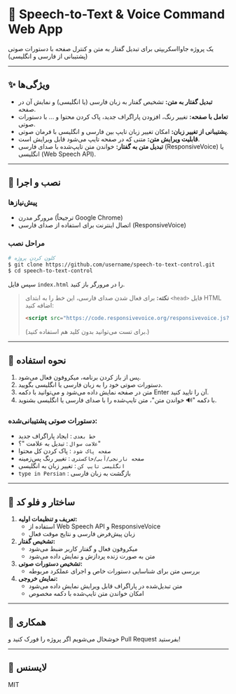 # 🎤 Speech-to-Text & Voice Command Web App

یک پروژه جاوااسکریپتی برای تبدیل گفتار به متن و کنترل صفحه با دستورات صوتی (پشتیبانی از فارسی و انگلیسی)

---

## ✨ ویژگی‌ها

- **تبدیل گفتار به متن:** تشخیص گفتار به زبان فارسی (یا انگلیسی) و نمایش آن در صفحه.
- **تعامل با صفحه:** تغییر رنگ، افزودن پاراگراف جدید، پاک کردن محتوا و ... با دستورات صوتی.
- **پشتیبانی از تغییر زبان:** امکان تغییر زبان تایپ بین فارسی و انگلیسی با فرمان صوتی.
- **قابلیت ویرایش متن:** متنی که در صفحه تایپ می‌شود قابل ویرایش است.
- **تبدیل متن به گفتار:** خواندن متن تایپ‌شده با صدای فارسی (ResponsiveVoice) یا انگلیسی (Web Speech API).

---

## 🚀 نصب و اجرا

### پیش‌نیازها
- مرورگر مدرن (ترجیحاً Google Chrome)
- اتصال اینترنت برای استفاده از صدای فارسی (ResponsiveVoice)

### مراحل نصب

```bash
# کلون کردن پروژه
$ git clone https://github.com/username/speech-to-text-control.git
$ cd speech-to-text-control
```

سپس فایل `index.html` را در مرورگر باز کنید.

> **نکته:** برای فعال شدن صدای فارسی، این خط را به ابتدای `<head>` فایل HTML اضافه کنید:
> ```html
> <script src="https://code.responsivevoice.org/responsivevoice.js?key=YOUR_KEY"></script>
> ```
> (برای تست می‌توانید بدون کلید هم استفاده کنید.)

---

## 📝 نحوه استفاده

1. پس از باز کردن برنامه، میکروفون فعال می‌شود.
2. دستورات صوتی خود را به زبان فارسی یا انگلیسی بگویید.
3. متن در صفحه نمایش داده می‌شود و می‌توانید با دکمه Enter آن را تایید کنید.
4. با دکمه "🔊 خواندن متن"، متن تایپ‌شده را با صدای فارسی یا انگلیسی بشنوید.

### دستورات صوتی پشتیبانی‌شده:
- `خط بعدی` : ایجاد پاراگراف جدید
- `علامت سوال` : تبدیل به علامت "؟"
- `صفحه پاک شود` : پاک کردن کل محتوا
- `صفحه نارنجی/آبی/خاکستری` : تغییر رنگ پس‌زمینه
- `انگلیسی تایپ کن` : تغییر زبان به انگلیسی
- `type in Persian` : بازگشت به زبان فارسی

---

## 🧩 ساختار و فلو کد

1. **تعریف و تنظیمات اولیه:**
   - استفاده از Web Speech API و ResponsiveVoice
   - زبان پیش‌فرض فارسی و نتایج موقت فعال
2. **تشخیص گفتار:**
   - میکروفون فعال و گفتار کاربر ضبط می‌شود
   - متن به صورت زنده پردازش و نمایش داده می‌شود
3. **تشخیص دستورات صوتی:**
   - بررسی متن برای شناسایی دستورات خاص و اجرای عملکرد مربوطه
4. **نمایش خروجی:**
   - متن تبدیل‌شده در پاراگراف قابل ویرایش نمایش داده می‌شود
   - امکان خواندن متن تایپ‌شده با دکمه مخصوص

---

## 🤝 همکاری

خوشحال می‌شویم اگر پروژه را فورک کنید و Pull Request بفرستید!

---

## 📄 لایسنس

MIT
